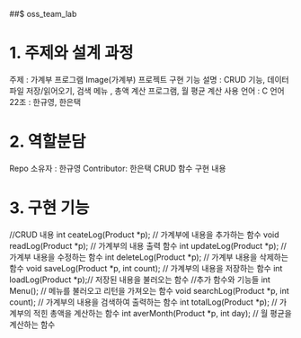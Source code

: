 ##$ oss_team_lab
# 1. 주제와 설계 과정
주제 : 가계부 프로그램
Image(가계부)
프로젝트 구현 기능 설명 : CRUD 기능, 데이터 파일 저장/읽어오기, 검색 메뉴 , 총액 계산 프로그램, 월 평균 계산
사용 언어 : C 언어
22조 : 한규영, 한은택

# 2. 역할분담
Repo 소유자 : 한규영 Contributor: 한은택
CRUD 함수 구현 내용

# 3. 구현 기능
//CRUD 내용
int ceateLog(Product *p); // 가계부에 내용을 추가하는 함수
void readLog(Product *p); // 가계부의 내용 출력 함수
int updateLog(Product *p); // 가계부 내용을 수정하는 함수
int deleteLog(Product *p); // 가계부 내용을 삭제하는 함수
void saveLog(Product *p, int count); // 가계부의 내용을 저장하는 함수
int loadLog(Product *p);// 저장된 내용을 불러오는 함수
//추가 함수와 기능들
int Menu(); // 메뉴를 불러오고 리턴을 가져오는 함수
void searchLog(Product *p, int count); // 가계부의 내용을 검색하여 출력하는 함수
int totalLog(Product *p); // 가계부의 적힌 총액을 계산하는 함수
int averMonth(Product *p, int day); // 월 평균을 계산하는 함수
